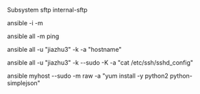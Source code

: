 
Subsystem sftp internal-sftp

ansible <host> -i <inventory-file> -m <module>

ansible all -m ping 

ansible all -u "jiazhu3" -k -a "hostname"

ansible all -u "jiazhu3" -k --sudo -K       -a "cat /etc/ssh/sshd_config"

ansible myhost --sudo -m raw -a "yum install -y python2 python-simplejson"
